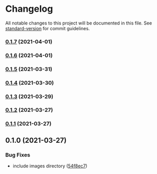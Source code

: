 # Changelog

All notable changes to this project will be documented in this file. See [standard-version](https://github.com/conventional-changelog/standard-version) for commit guidelines.

### [0.1.7](https://github.com/pahudnet/cdk-ecrpublic-gc/compare/v0.1.6...v0.1.7) (2021-04-01)

### [0.1.6](https://github.com/pahudnet/cdk-ecrpublic-gc/compare/v0.1.5...v0.1.6) (2021-04-01)

### [0.1.5](https://github.com/pahudnet/cdk-ecrpublic-gc/compare/v0.1.4...v0.1.5) (2021-03-31)

### [0.1.4](https://github.com/pahudnet/cdk-ecrpublic-gc/compare/v0.1.3...v0.1.4) (2021-03-30)

### [0.1.3](https://github.com/pahudnet/cdk-ecrpublic-gc/compare/v0.1.2...v0.1.3) (2021-03-29)

### [0.1.2](https://github.com/pahudnet/cdk-ecrpublic-gc/compare/v0.1.1...v0.1.2) (2021-03-27)

### [0.1.1](https://github.com/pahudnet/cdk-ecrpublic-gc/compare/v0.1.0...v0.1.1) (2021-03-27)

## 0.1.0 (2021-03-27)


### Bug Fixes

* include images directory ([54f8ec7](https://github.com/pahudnet/cdk-ecrpublic-gc/commit/54f8ec7dd6473ca4919253a1fa1f14584f5e75fe))
